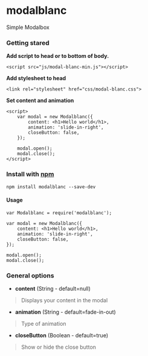 # modalblanc
Simple Modalbox 

### Getting stared

**Add script to head or to bottom of body.**

```<script src="js/modal-blanc-min.js"></script>```

**Add stylesheet to head**

```<link rel="stylesheet" href="css/modal-blanc.css">```

**Set content and animation**

```
<script>
    var modal = new Modalblanc({
        content: <h1>Hello world</h1>,
        animation: 'slide-in-right',
        closeButton: false,
    });
    
    modal.open();
    modal.close();
</script>
```

### Install with [npm](https://www.npmjs.com)
`npm install modalblanc --save-dev`

#### Usage
```
var Modalblanc = require('modalblanc');

var modal = new Modalblanc({
    content: <h1>Hello world</h1>,
    animation: 'slide-in-right',
    closeButton: false,
});

modal.open();
modal.close();
```

### General options
* **content** (String - default=null)
> Displays your content in the modal

* **animation** (String - default=fade-in-out)
> Type of animation

* **closeButton** (Boolean - default=true)
> Show or hide the close button